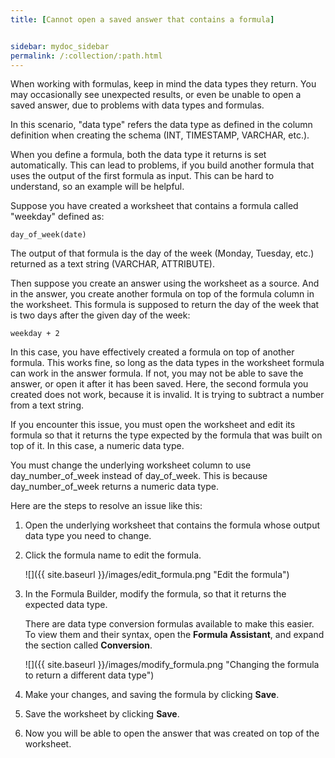 ```yaml
---
title: [Cannot open a saved answer that contains a formula]


sidebar: mydoc_sidebar
permalink: /:collection/:path.html
---
```

When working with formulas, keep in mind the data types they return. You may
occasionally see unexpected results, or even be unable to open a saved answer,
due to problems with data types and formulas.

In this scenario, "data type" refers the data type as defined in the column
definition when creating the schema (INT, TIMESTAMP, VARCHAR, etc.).

When you define a formula, both the data type it returns is set automatically.
This can lead to problems, if you build another formula that uses the output of
the first formula as input. This can be hard to understand, so an example will
be helpful.

Suppose you have created a worksheet that contains a formula called "weekday" defined as:

```
day_of_week(date)
```

The output of that formula is the day of the week (Monday, Tuesday, etc.)
returned as a text string (VARCHAR, ATTRIBUTE).

Then suppose you create an answer using the worksheet as a source. And in the
answer, you create another formula on top of the formula column in the
worksheet. This formula is supposed to return the day of the week that is two
days after the given day of the week:

```
weekday + 2
```

In this case, you have effectively created a formula on top of another formula.
This works fine, so long as the data types in the worksheet formula can work in
the answer formula. If not, you may not be able to save the answer, or open it
after it has been saved. Here, the second formula you created does not work,
because it is invalid. It is trying to subtract a number from a text string.

If you encounter this issue, you must open the worksheet and edit its formula so that it returns the type expected by the formula that was built on top of it. In this case, a numeric data type.

You must change the underlying worksheet column to use day_number_of_week instead of day_of_week. This is because day_number_of_week returns a numeric data type.

Here are the steps to resolve an issue like this:

1. Open the underlying worksheet that contains the formula whose output data type you need to change.
2. Click the formula name to edit the formula.

     ![]({{ site.baseurl }}/images/edit_formula.png "Edit the formula")

3. In the Formula Builder, modify the formula, so that it returns the expected data type.

   There are data type conversion formulas available to make this easier. To view them and their syntax, open the **Formula Assistant**, and expand the section called **Conversion**.

     ![]({{ site.baseurl }}/images/modify_formula.png "Changing the formula to return a different data type")

4. Make your changes, and saving the formula by clicking **Save**.
5. Save the worksheet by clicking **Save**.
6. Now you will be able to open the answer that was created on top of the worksheet.
